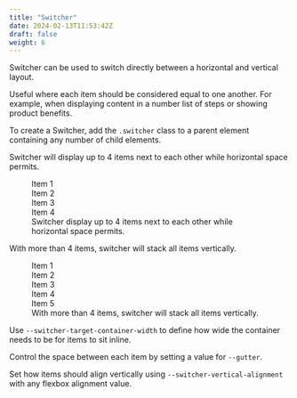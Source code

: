 ```yaml
---
title: "Switcher"
date: 2024-02-13T11:53:42Z
draft: false
weight: 6
---
```


Switcher can be used to switch directly between a horizontal and vertical layout. 

Useful where each item should be considered equal to one another. For example, when displaying content in a number list of steps or showing product benefits.

To create a Switcher, add the `.switcher` class to a parent element containing any number of child elements.

Switcher will display up to 4 items next to each other while horizontal space permits.

<figure>
  <div class="demo | switcher">
    <div class="item">Item 1</div>
    <div class="item">Item 2</div>
    <div class="item">Item 3</div>
    <div class="item">Item 4</div>
  </div>
  <figcaption>Switcher display up to 4 items next to each other while horizontal space permits.</figcaption>
</figure>

With more than 4 items, switcher will stack all items vertically.

<figure>
  <div class="demo | switcher">
    <div class="item">Item 1</div>
    <div class="item">Item 2</div>
    <div class="item">Item 3</div>
    <div class="item">Item 4</div>
    <div class="item">Item 5</div>
  </div>
  <figcaption>With more than 4 items, switcher will stack all items vertically.
</figcaption>
</figure>

Use `--switcher-target-container-width` to define how wide the container needs to be for items to sit inline.

Control the space between each item by setting a value for `--gutter`.

Set how items should align vertically using `--switcher-vertical-alignment` with any flexbox alignment value. 


